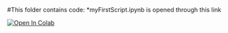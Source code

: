 #This folder contains code:
*myFirstScript.ipynb is opened through this link

[![Open In Colab](https://colab.research.google.com/assets/colab-badge.svg)](https://colab.research.google.com/github/ally276/pgss_CSLab_Lecture2/blob/master/MyNotebooks/myFirstScript.ipynb)

